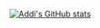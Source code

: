 [![Addi's GitHub stats](https://github-readme-stats.vercel.app/api?username=addicheung)](https://github.com/anuraghazra/github-readme-stats)
